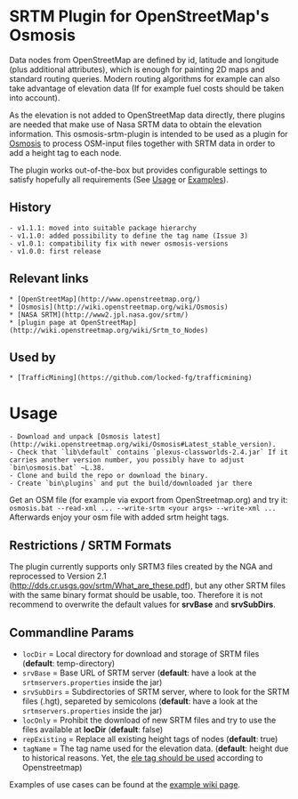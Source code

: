 # SRTM Plugin for OpenStreetMap's Osmosis 
Data nodes from OpenStreetMap are defined by id, latitude and longitude (plus additional attributes), which is 
enough for painting 2D maps and standard routing queries. Modern routing algorithms for example can also take 
advantage of elevation data (If for example fuel costs should be taken into account).

As the elevation is not added to OpenStreetMap data directly, there plugins are needed that make use of Nasa 
SRTM data to obtain the elevation information. This osmosis-srtm-plugin is intended to be used as a plugin for 
[Osmosis](http://wiki.openstreetmap.org/wiki/Osmosis) to process OSM-input files together with SRTM data in 
order to add a height tag to each node.

The plugin works out-of-the-box but provides configurable settings to satisfy hopefully all requirements 
(See [Usage](wiki/Usage) or [Examples](wiki/Examples)).

## History
    - v1.1.1: moved into suitable package hierarchy
    - v1.1.0: added possibility to define the tag name (Issue 3)
    - v1.0.1: compatibility fix with newer osmosis-versions
    - v1.0.0: first release

## Relevant links 
    * [OpenStreetMap](http://www.openstreetmap.org/)
    * [Osmosis](http://wiki.openstreetmap.org/wiki/Osmosis)
    * [NASA SRTM](http://www2.jpl.nasa.gov/srtm/)
    * [plugin page at OpenStreetMap](http://wiki.openstreetmap.org/wiki/Srtm_to_Nodes)

## Used by 
    * [TrafficMining](https://github.com/locked-fg/trafficmining)

# Usage
    - Download and unpack [Osmosis latest](http://wiki.openstreetmap.org/wiki/Osmosis#Latest_stable_version).
    - Check that `lib\default` contains `plexus-classworlds-2.4.jar` If it carries another version number, you possibly have to adjust `bin\osmosis.bat` ~L.38.
    - Clone and build the repo or download the binary.
    - Create `bin\plugins` and put the build/downloaded jar there

Get an OSM file (for example via export from OpenStreetmap.org) and try it: 
`osmosis.bat --read-xml ... --write-srtm <your args> --write-xml ...`
Afterwards enjoy your osm file with added srtm height tags.

## Restrictions / SRTM Formats
The plugin currently supports only SRTM3 files created by the NGA and reprocessed to Version 2.1 
(http://dds.cr.usgs.gov/srtm/What_are_these.pdf), but any other SRTM files with the same binary format should 
be usable, too. Therefore it is not recommend to overwrite the default values for **srvBase** and **srvSubDirs**.

## Commandline Params
  * `locDir` = Local directory for download and storage of SRTM files (**default**: temp-directory)
  * `srvBase` = Base URL of SRTM server (**default**: have a look at the `srtmservers.properties` inside the jar)
  * `srvSubDirs` = Subdirectories of SRTM server, where to look for the SRTM files (.hgt), separeted by semicolons (**default**: have a look at the `srtmservers.properties` inside the jar)
  * `locOnly` = Prohibit the download of new SRTM files and try to use the files available at **locDir** (**default**: false)
  * `repExisting` = Replace all existing height tags of nodes (**default**: true)
  * `tagName` = The tag name used for the elevation data. (**default**: height due to historical reasons. Yet, the [ele tag should be used](http://wiki.openstreetmap.org/wiki/Key:ele) according to Openstreetmap)

Examples of use cases can be found at the [example wiki page](Examples).